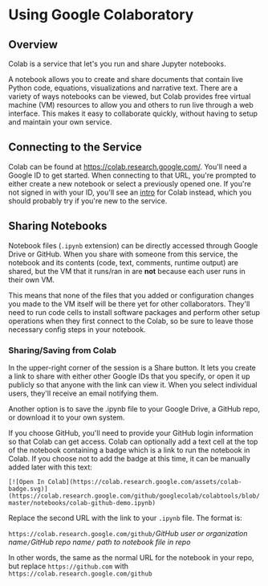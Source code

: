 # Using Google Colaboratory

## Overview

Colab is a service that let's you run and share Jupyter notebooks.

A notebook allows you to create and share documents that contain live Python code, equations, visualizations and narrative text. There are a variety of ways notebooks can be viewed, but Colab provides free virtual machine (VM) resources to allow you and others to run live through a web interface. This makes it easy to collaborate quickly, without having to setup and maintain your own service.

## Connecting to the Service

Colab can be found at https://colab.research.google.com/. You'll need a Google ID to get started. When connecting to that URL, you're prompted to either create a new notebook or select a previously opened one. If you're not signed in with your ID, you'll see an [intro](https://colab.research.google.com/notebooks/intro.ipynb) for Colab instead, which you should probably try if you're new to the service.

## Sharing Notebooks

Notebook files (`.ipynb` extension)  can be directly accessed through Google Drive or GitHub. When you share with someone from this service, the notebook and its contents (code, text, comments, runtime output) are shared, but the VM that it runs/ran in are **not** because each user runs in their own VM.

This means that none of the files that you added or configuration changes you made to the VM itself will be there yet for other collaborators. They'll need to run code cells to install software packages and perform other setup operations when they first connect to the Colab, so be sure to leave those necessary config steps in your notebook.

### Sharing/Saving from Colab

In the upper-right corner of the session is a Share button. It lets you create a link to share with either other Google IDs that you specify, or open it up publicly so that anyone with the link can view it. When you select individual users, they'll receive an email notifying them.

Another option is to save the .ipynb file to your Google Drive, a GitHub repo, or download it to your own system.

If you choose GitHub, you'll need to provide your GitHub login information so that Colab can get access. Colab can optionally add a text cell at the top of the notebook containing a badge which is a link to run the notebook in Colab. If you choose not to add the badge at this time, it can be manually added later with this text:

`[![Open In Colab](https://colab.research.google.com/assets/colab-badge.svg)](https://colab.research.google.com/github/googlecolab/colabtools/blob/master/notebooks/colab-github-demo.ipynb)`

Replace the second URL with the link to your `.ipynb` file. The format is:

`https://colab.research.google.com/github/`*GitHub user or organization name*`/`*GitHub repo name*`/` *path to notebook file in repo*

In other words, the same as the normal URL for the notebook in your repo, but replace `https://github.com` with `https://colab.research.google.com/github`



